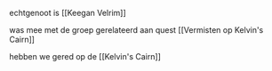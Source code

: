 echtgenoot is [[Keegan Velrim]]

was mee met de groep gerelateerd aan quest [[Vermisten op Kelvin's Cairn]]

hebben we gered op de [[Kelvin's Cairn]]
